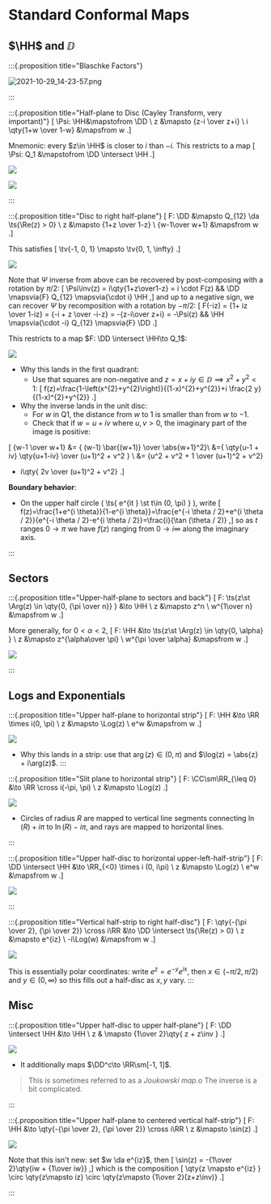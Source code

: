 # Standard Conformal Maps

## $\HH$ and $\DD$

:::{.proposition title="Blaschke Factors"}

![2021-10-29_14-23-57.png](figures/2021-10-29_14-23-57.png)

:::

:::{.proposition title="Half-plane to Disc (Cayley Transform, very important)"}
\[
\Psi: \HH&\mapstofrom \DD \\
z &\mapsto {z-i \over z+i} \\
i \qty{1+w \over 1-w} &\mapsfrom w
.\]

Mnemonic: every $z\in \HH$ is closer to $i$ than $-i$.
This restricts to a map
\[
\Psi: Q_1 &\mapstofrom \DD \intersect \HH
.\]

![](figures/2021-11-28_20-09-26.png)

![](figures/2021-07-29_19-02-54.png)

:::

:::{.proposition title="Disc to right half-plane"}
\[
F: \DD &\mapsto Q_{12} \da \ts{\Re(z) > 0} \\
z &\mapsto {1+z \over 1-z} \\
{w-1\over w+1} &\mapsfrom w
.\]

This satisfies 
\[
\tv{-1, 0, 1} \mapsto \tv{0, 1, \infty}
.\]


![](figures/2021-11-28_20-38-28.png)

Note that $\Psi$ inverse from above can be recovered by post-composing with a rotation by $\pi/2$:
\[
\Psi\inv(z) = i\qty{1+z\over1-z} = i \cdot F(z) && \DD \mapsvia{F} Q_{12} \mapsvia{\cdot i} \HH
,\]
and up to a negative sign, we can recover $\Psi$ by recomposition with a rotation by $-\pi/2$:
\[
F(-iz) = {1+ iz \over 1-iz} = {-i + z \over -i-z} = -{z-i\over z+i} = -\Psi(z) && \HH \mapsvia{\cdot -i} Q_{12} \mapsvia{F} \DD
.\]

This restricts to a map $F: \DD \intersect \HH\to Q_1$:

![](figures/2021-11-28_19-36-20.png)


- Why this lands in the first quadrant: 
  - Use that squares are non-negative and $z=x+iy\in \DD \implies x^2 + y^2 < 1$:
\[
f(z)=\frac{1-\left(x^{2}+y^{2}\right)}{(1-x)^{2}+y^{2}}+i \frac{2 y}{(1-x)^{2}+y^{2}}
.\]
- Why the inverse lands in the unit disc:
  - For $w$ in Q1, the distance from $w$ to 1 is smaller than from $w$ to $-1$.
  - Check that if $w=u+iv$ where $u, v>0$, the imaginary part of the image is positive:

\[
{w-1 \over w+1} 
&= { (w-1) \bar{(w+1)} \over \abs{w+1}^2}\\
&={ \qty{u-1 + iv} \qty{u+1-iv} \over (u+1)^2 + v^2 } \\
&= {u^2 + v^2 + 1 \over (u+1)^2 + v^2}
+ i\qty{ 2v \over (u+1)^2 + v^2}
.\]


**Boundary behavior**:

- On the upper half circle \( \ts{ e^{it } \st t\in (0, \pi)  } \), write 
\[
f(z)=\frac{1+e^{i \theta}}{1-e^{i \theta}}=\frac{e^{-i \theta / 2}+e^{i \theta / 2}}{e^{-i \theta / 2}-e^{i \theta / 2}}=\frac{i}{\tan (\theta / 2)}
,\]
  so as $t$ ranges $0\to \pi$ we have $f(z)$ ranging from $0\to i\infty$ along the imaginary axis.

:::

## Sectors 

:::{.proposition title="Upper-half-plane to sectors and back"}
\[
F: \ts{z\st \Arg(z) \in \qty{0, {\pi \over n}} } &\to \HH \\
z &\mapsto z^n \\
w^{1\over n} &\mapsfrom w
.\]

More generally, for $0 < \alpha < 2$,
\[
F: \HH &\to \ts{z\st \Arg(z) \in \qty{0, \alpha} } \\
z &\mapsto z^{\alpha\over \pi} \\
w^{\pi \over \alpha} &\mapsfrom w
.\]


![](figures/2021-11-28_19-05-03.png)

:::

## Logs and Exponentials

:::{.proposition title="Upper half-plane to horizontal strip"}
\[
F: \HH &\to \RR \times i(0, \pi) \\
z &\mapsto \Log(z) \\
e^w &\mapsfrom w
.\]

![](figures/2021-11-28_18-09-31.png)

- Why this lands in a strip: use that $\arg(z) \in (0, \pi)$ and $\log(z) = \abs{z} + i\arg(z)$.
:::

:::{.proposition title="Slit plane to horizontal strip"}
\[
F: \CC\sm\RR_{\leq 0} &\to \RR \cross i(-\pi, \pi) \\
z &\mapsto \Log(z)
.\]

![](figures/2021-11-28_19-56-51.png)

- Circles of radius $R$ are mapped to vertical line segments connecting $\ln(R) + i\pi$ to $\ln(R) - i\pi$, and rays are mapped to horizontal lines.


:::

:::{.proposition title="Upper half-disc to horizontal upper-left-half-strip"}
\[
F: \DD \intersect \HH &\to \RR_{<0} \times i (0, i\pi) \\
z &\mapsto \Log(z) \\
e^w &\mapsfrom w
.\]


![](figures/2021-11-28_17-56-47.png)

:::

:::{.proposition title="Vertical half-strip to right half-disc"}
\[
F: \qty{-{\pi \over 2}, {\pi \over 2}} \cross i\RR &\to \DD \intersect \ts{\Re(z) > 0} \\
z &\mapsto e^{iz} \\
-i\Log(w) &\mapsfrom w
.\]

![](figures/2021-11-28_18-22-45.png)

This is essentially polar coordinates: write $e^z = e^{-y} e^{ix}$, then $x\in (-\pi/2, \pi/2)$ and $y\in (0, \infty)$ so this fills out a half-disc as $x,y$ vary.
:::

## Misc

:::{.proposition title="Upper half-disc to upper half-plane"}
\[
F: \DD \intersect \HH &\to \HH \\
z & \mapsto {1\over 2}\qty{ z + z\inv }
.\]

![](figures/2021-11-28_18-38-16.png)

- It additionally maps $\DD^c\to \RR\sm[-1, 1]$.

> This is sometimes referred to as a *Joukowski map*.o
> The inverse is a bit complicated.

:::

:::{.proposition title="Upper half-plane to centered vertical half-strip"}
\[
F: \HH &\to \qty{-{\pi \over 2}, {\pi \over 2}} \cross i\RR \\
z &\mapsto \sin(z)
.\]

![](figures/2021-11-28_18-51-38.png)

Note that this isn't new: set $w \da e^{iz}$, then
\[
\sin(z) = -{1\over 2}\qty{iw + {1\over iw}}
,\]
which is the composition
\[
\qty{z \mapsto e^{iz} } \circ \qty{z\mapsto iz} \circ \qty{z\mapsto {1\over 2}(z+z\inv)}
.\]



:::


